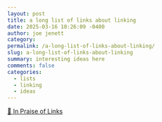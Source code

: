 ```yaml
---
layout: post
title: a long list of links about linking
date: 2025-03-16 10:26:09 -0400
author: joe jenett
category: 
permalink: /a-long-list-of-links-about-linking/
slug: a-long-list-of-links-about-linking
summary: interesting ideas here
comments: false
categories:
  - lists
  - linking
  - ideas
---
```

<a title="🔗 In Praise of Links - Coyote's Link Hub" href="https://osteophage.neocities.org/writing/in-praise-of-links">🔗 In Praise of Links</a>

<a style="display:none;" href="https://brid.gy/publish/mastodon"><small>(cross-posted to mastodon)</small></a>
